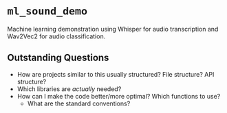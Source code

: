 # `ml_sound_demo`
Machine learning demonstration using Whisper for audio transcription and Wav2Vec2 for audio classification.

## Outstanding Questions
* How are projects similar to this usually structured? File structure? API structure?
* Which libraries are *actually* needed?
* How can I make the code better/more optimal? Which functions to use?
    * What are the standard conventions?
